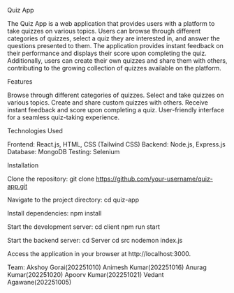 Quiz App

The Quiz App is a web application that provides users with a platform to take quizzes on various topics. Users can browse through different categories of quizzes, select a quiz they are interested in, and answer the questions presented to them. The application provides instant feedback on their performance and displays their score upon completing the quiz. Additionally, users can create their own quizzes and share them with others, contributing to the growing collection of quizzes available on the platform.

Features

Browse through different categories of quizzes.
Select and take quizzes on various topics.
Create and share custom quizzes with others.
Receive instant feedback and score upon completing a quiz.
User-friendly interface for a seamless quiz-taking experience.

Technologies Used

Frontend: React.js, HTML, CSS (Tailwind CSS)
Backend: Node.js, Express.js
Database: MongoDB
Testing: Selenium

Installation

Clone the repository:
git clone https://github.com/your-username/quiz-app.git

Navigate to the project directory:
cd quiz-app

Install dependencies:
npm install

Start the development server:
cd client
npm run start

Start the backend server:
cd Server
cd src
nodemon index.js

Access the application in your browser at http://localhost:3000.

Team:
Akshoy Gorai(202251010)
Animesh Kumar(202251016)
Anurag Kumar(202251020)
Apoorv Kumar(202251021)
Vedant Agawane(202251005)
